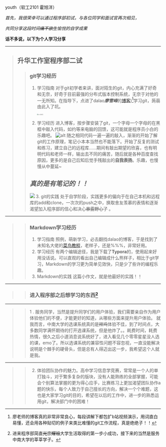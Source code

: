 youth（软工2101 霍旭洋）

*首先，我很荣幸可以通过程序部初试，与各位同学和面试官再次相见，*

*共同分享这段时间~~痛不欲生~~愉悦的自学成果*

**话不多说，以下为个人学习分享**

------
> ## 升华工作室程序部二试  
> > ### git学习经历
> > 1. 学习指南
> >         对于git初学者来讲，面对陌生的git，内心充满了好奇和无奈，好奇于目前最强的分布式版本控制系统，无奈于对他的一无所知。在指导下，点进了dalao***廖雪峰***的[博客](https://www.liaoxuefeng.com/wiki/896043488029600))[^注1]学习git，蒟蒻由此入了坑。
> >
> >     [^注1]:廖老师的博客真的非常非常良心，每段讲解下都包扩b站视频演示，用词直白易懂，还会用各种贴切的例子来类比难懂的git工作流程，真是绝绝子！！
> >     <img src="http://wx2.sinaimg.cn/large/415f82b9ly1g9yqea9twxj20g00bq76a.jpg" alt="alt 表情包" style="zoom: 25%;" />
> >
> > 2. 学习经历 
> >         进入博客，按步骤安装了git，一个字母一个字母的在黑框中敲入代码，如约等来电脑的回馈，这可能就是程序员小白的乐趣吧。
> >    ![alt](http://m.qpic.cn/psc?/V13cItKP0CiJZ5/45NBuzDIW489QBoVep5mcX7ROZHpb1UXDwyqv1pBaSikwj.EFe5xM44bHOmQa1f*wqDN8TvYeLQShSSXmsUFD32zWrVVU7KRweKgDrOo9TY!/b&bo=rgjoAwAAAAABF30!&rf=viewer_4)
> >        随之相同代码一遍一遍的敲入，渐渐的开始了解git的工作原理，笔记小本本当然也不能落下。开始了反复的测试和练习，建立自己的远程库......期间有敲出期望的欣喜，也有明明代码和老师一样，输出去不同的痛苦，随后就是各种百度查找原因，更多的是自己后知后觉手残敲出的**自我表扬**。乐趣，也慢慢从中蔓延~  
> >
> >   ##                                 ***真的是有笔记的！！***
> >    ![](http://m.qpic.cn/psc?/V13cItKP0CiJZ5/45NBuzDIW489QBoVep5mcX7ROZHpb1UXDwyqv1pBaShZla8kG.LLvdiQTn3CXc06Obbq7YqDYUfdwUhV8KOl9fdym5d4gKizwGlsvlMuSck!/b&bo=dQO0AgAAAAADF*I!&rf=viewer_4)
> > 3. git的实践
> >         处于自学阶段，实践更多的偏向于在自己本机和远程库的add和clone，一次次的push之中，换取舍友羡慕的表情和逐渐渴望加入程序部的信心和决心~~暴露野心了~~ 。

------

> > ### Markdown学习经历
> > 1. 学习指南
> >         照例，萌新学习，必去翻找dalao的博客，于是找到了未知名大佬的[菜鸟教程](www.runoob.com)，老样子，还是%%%，非常好用。
> > 2. 学习经历
> >         有两个编辑途径，我是下载了**Typora**的，使用起来好用没话说。可以直观的看出自己编辑成什么熊样子，相比于git学习，Markdown的学习更为简单见效快，只是少了些许的编程乐趣。
> > 3. Markdown的实践
> >         这篇小作文，就是他最好的实践！！

------
>> ### 进入程序部之后想学习的东西[^注2] 
>>
>> [^注2]: 进来程序部简直~~光宗耀祖~~大学生活取得的第一步小成功，接下来的当然是服务中南大学的莘莘学子。 
---
>> 1 .     服务同学，当然是提升同学们的用户体验，我们需要亲自作为用户体验他们的不便，才能更好的知道，从哪些方面来提升用户体验。 
>> 就我而言，中南大学的选课系统真的是~~辣鸡~~体验不佳，到了时间点，大多数同学满怀期待的打开选课系统，但是他炸了。。耗费时间，耗费热情，很久之后小道消息说系统好了，进入看见几个零零星星没人选的课，emo了。所以选课系统的兼容性问题不容忽视，一直没能解决说明是个棘手的硬骨头，但是总有人得迈出这一步，我希望这个人就是我。
---
>> 2.  体验团队协作的魅力。高中学习信息学竞赛，常常是一个人的单打独斗，对于繁多复杂的版块，没有人能熟练的全部掌握，可能会个别算法掌握的更为得心应手，比赛练习上更加渴望团队协作a题的快乐，每个人致力于自己擅长的方向，解决一个个难题，这也是大家学习git的目的，希望在以后的工作中，进一步的熟悉运用git，解决部门中的困难！

